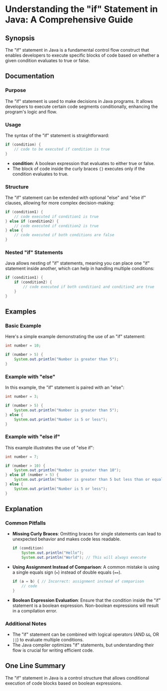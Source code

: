 <!--
Meta Description: # Understanding the "if" Statement in Java: A Comprehensive Guide ## Synopsis The "if" statement in Java is a fundamental control flow construct that ...
Meta Keywords: java, number, code, statement, else
-->

# Understanding the "if" Statement in Java: A Comprehensive Guide

## Synopsis
The "if" statement in Java is a fundamental control flow construct that enables developers to execute specific blocks of code based on whether a given condition evaluates to true or false.

## Documentation
### Purpose
The "if" statement is used to make decisions in Java programs. It allows developers to execute certain code segments conditionally, enhancing the program's logic and flow.

### Usage
The syntax of the "if" statement is straightforward:

```java
if (condition) {
    // code to be executed if condition is true
}
```

- **condition**: A boolean expression that evaluates to either true or false.
- The block of code inside the curly braces `{}` executes only if the condition evaluates to true.

### Structure
The "if" statement can be extended with optional "else" and "else if" clauses, allowing for more complex decision-making:

```java
if (condition1) {
    // code executed if condition1 is true
} else if (condition2) {
    // code executed if condition2 is true
} else {
    // code executed if both conditions are false
}
```

### Nested "if" Statements
Java allows nesting of "if" statements, meaning you can place one "if" statement inside another, which can help in handling multiple conditions:

```java
if (condition1) {
    if (condition2) {
        // code executed if both condition1 and condition2 are true
    }
}
```

## Examples
### Basic Example
Here's a simple example demonstrating the use of an "if" statement:

```java
int number = 10;

if (number > 5) {
    System.out.println("Number is greater than 5");
}
```

### Example with "else"
In this example, the "if" statement is paired with an "else":

```java
int number = 3;

if (number > 5) {
    System.out.println("Number is greater than 5");
} else {
    System.out.println("Number is 5 or less");
}
```

### Example with "else if"
This example illustrates the use of "else if":

```java
int number = 7;

if (number > 10) {
    System.out.println("Number is greater than 10");
} else if (number > 5) {
    System.out.println("Number is greater than 5 but less than or equal to 10");
} else {
    System.out.println("Number is 5 or less");
}
```

## Explanation
### Common Pitfalls
- **Missing Curly Braces**: Omitting braces for single statements can lead to unexpected behavior and makes code less readable.
  
  ```java
  if (condition) 
      System.out.println("Hello");
      System.out.println("World"); // This will always execute
  ```

- **Using Assignment Instead of Comparison**: A common mistake is using a single equals sign (`=`) instead of double equals (`==`).
  
  ```java
  if (a = b) { // Incorrect: assignment instead of comparison
      // code
  }
  ```

- **Boolean Expression Evaluation**: Ensure that the condition inside the "if" statement is a boolean expression. Non-boolean expressions will result in a compilation error.

### Additional Notes
- The "if" statement can be combined with logical operators (AND `&&`, OR `||`) to evaluate multiple conditions.
- The Java compiler optimizes "if" statements, but understanding their flow is crucial for writing efficient code.

## One Line Summary
The "if" statement in Java is a control structure that allows conditional execution of code blocks based on boolean expressions.